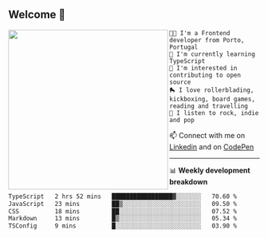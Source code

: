 ## Welcome 👋

<img align="left" src="https://github.com/saraiovieira/saraiovieira/assets/74243584/32f0e061-fcbb-45fe-8361-571943f17664" width="320"/>

```
👩‍💻 I'm a Frontend developer from Porto, Portugal
🌱 I'm currently learning TypeScript
🚩 I'm interested in contributing to open source
🛼 I love rollerblading, kickboxing, board games, reading and travelling
🎵 I listen to rock, indie and pop
```
📫 Connect with me on [Linkedin](https://www.linkedin.com/in/sara-vieira-frontend-developer/) and on [CodePen](https://codepen.io/saraiovieira)

-------

📊 **Weekly development breakdown**

<!--START_SECTION:waka-->

```txt
TypeScript   2 hrs 52 mins   █████████████████▓░░░░░░░   70.60 %
JavaScript   23 mins         ██▒░░░░░░░░░░░░░░░░░░░░░░   09.50 %
CSS          18 mins         ██░░░░░░░░░░░░░░░░░░░░░░░   07.52 %
Markdown     13 mins         █▒░░░░░░░░░░░░░░░░░░░░░░░   05.34 %
TSConfig     9 mins          █░░░░░░░░░░░░░░░░░░░░░░░░   03.90 %
```

<!--END_SECTION:waka-->
